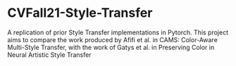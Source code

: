 # CVFall21-Style-Transfer

A replication of prior Style Transfer implementations in Pytorch. This project aims to compare the work produced by Afifi et al. in CAMS: Color-Aware Multi-Style Transfer, with the work of Gatys et al. in Preserving Color in Neural Artistic Style Transfer
